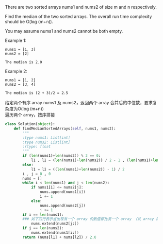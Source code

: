 There are two sorted arrays nums1 and nums2 of size m and n respectively.

Find the median of the two sorted arrays. The overall run time complexity should be O(log (m+n)).

You may assume nums1 and nums2 cannot be both empty.

Example 1:
```
nums1 = [1, 3]
nums2 = [2]

The median is 2.0
```
Example 2:
```
nums1 = [1, 2]
nums2 = [3, 4]

The median is (2 + 3)/2 = 2.5
```
给定两个有序 array nums1 及 nums2，返回两个 array 合并后的中位数，要求复杂度为O(log (m+n))  
遍历两个 array，按序拼接
```python
class Solution(object):
    def findMedianSortedArrays(self, nums1, nums2):
        """
        :type nums1: List[int]
        :type nums2: List[int]
        :rtype: float
        """
        if (len(nums1)+len(nums2)) % 2 == 0:
            l1 , l2 = (len(nums1)+len(nums2)) / 2 - 1 , (len(nums1)+len(nums2)) / 2
        else:
            l1 = l2 = ((len(nums1)+len(nums2)) - 1) / 2
        i , j = 0 , 0
        nums = []
        while i < len(nums1) and j < len(nums2):
            if nums1[i] <= nums2[j]:
                nums.append(nums1[i])
                i += 1
            else:
                nums.append(nums2[j])
                j += 1
        if i == len(nums1): 
        ### 如下四行表示当出现有一个 array 的数值都比另一个 array （或 array 的后一段）小的时候，则要将另一个 array 的剩余部分整个接上
            nums.extend(nums2[j:])
        if j == len(nums2):
            nums.extend(nums1[i:])
        return (nums[l1] + nums[l2]) / 2.0
```
